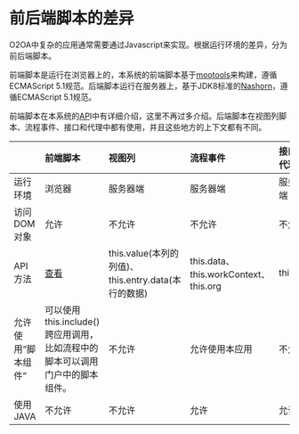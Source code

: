 # 前后端脚本的差异

O2OA中复杂的应用通常需要通过Javascript来实现。根据运行环境的差异，分为前后端脚本。

前端脚本是运行在浏览器上的，本系统的前端脚本基于[mootools](https://mootools.net/)来构建，遵循ECMAScript 5.1规范。后端脚本运行在服务器上，基于JDK8标准的[Nashorn](https://www.n-k.de/riding-the-nashorn)，遵循ECMAScript 5.1规范。

前端脚本在本系统的[AP](http://dev.o2oa.net/x_desktop/portal.html?id=dcd8e168-2da0-4496-83ee-137dc976c7f6&page=b80ecfe9-a0df-4797-84f4-a28ed3bee550)I中有详细介绍，这里不再过多介绍。后端脚本在视图列脚本、流程事件、接口和代理中都有使用，并且这些地方的上下文都有不同。

|  | 前端脚本 | 视图列 | 流程事件 | 接口和代理 |
| :--- | :--- | :--- | :--- | :--- |
| 运行环境 | 浏览器 | 服务器端 | 服务器端 | 服务器端 |
| 访问DOM对象 | 允许 | 不允许 | 不允许 | 不允许 |
| API方法 | [查看](http://www.o2oa.net/x_desktop/portal.html?id=dcd8e168-2da0-4496-83ee-137dc976c7f6&page=b80ecfe9-a0df-4797-84f4-a28ed3bee550) | this.value\(本列的列值\)、this.entry.data\(本行的数据\) | this.data、this.workContext、this.org | this.org |
| 允许使用“脚本组件” | 可以使用this.include\(\)跨应用调用，比如流程中的脚本可以调用门户中的脚本组件。 | 不允许 | 允许使用本应用 | 不允许 |
| 使用JAVA | 不允许 | 不允许 | 允许 | 允许 |

